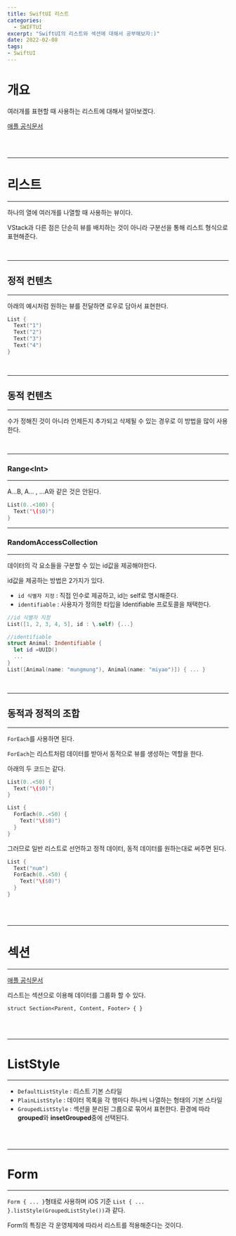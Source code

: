 ```yaml
---
title: SwiftUI 리스트
categories:
  - SWIFTUI 
excerpt: "SwiftUI의 리스트와 섹션에 대해서 공부해보자:)"
date: 2022-02-08
tags:
- SwiftUI
---
```




# 개요

여러개를 표현할 때 사용하는 리스트에 대해서 알아보겠다.


[애플 공식문서](https://developer.apple.com/documentation/swiftui/list)

<br />
<br />

---

# 리스트

---

하나의 열에 여러개를 나열할 때 사용하는 뷰이다.

VStack과 다른 점은 단순히 뷰를 배치하는 것이 아니라 구분선을 통해 리스트 형식으로 표현해준다.



<br />

---

## 정적 컨텐츠

---

아래의 예시처럼 원하는 뷰를 전달하면 로우로 담아서 표현한다.

```swift
List {
  Text("1")
  Text("2")
  Text("3")
  Text("4")
}
```


<br />

---

## 동적 컨텐츠

---

수가 정해진 것이 아니라 언제든지 추가되고 삭제될 수 있는 경우로 이 방법을 많이 사용한다. 

<br />

---

### Range\<Int>

---
  
A...B, A... , ...A와 같은 것은 안된다.

```swift
List(0..<100) {
  Text("\($0)")
}
```

---

### RandomAccessCollection

---
  
데이터의 각 요소들을 구분할 수 있는 id값을 제공해야한다.

id값을 제공하는 방법은 2가지가 있다.

* `id 식별자 지정` : 직접 인수로 제공하고, id는 self로 명시해준다.
* `identifiable` : 사용자가 정의한 타입을 Identifiable 프로토콜을 채택한다.

```swift
//id 식별자 지정
List([1, 2, 3, 4, 5], id : \.self) {...}

//identifiable
struct Animal: Indentifiable {
  let id =UUID()
  ...
}
List([Animal(name: "mungmung"), Animal(name: "miyao")]) { ... }
```

<br />

---

## 동적과 정적의 조합

---

`ForEach`를 사용하면 된다.

`ForEach`는 리스트처럼 데이터를 받아서 동적으로 뷰를 생성하는 역할을 한다.

아래의 두 코드는 같다.

```swift
List(0..<50) {
  Text("\($0)")
}

List {
  ForEach(0..<50) {
    Text("\($0)")
  }
}
```

그러므로 일반 리스트로 선언하고 정적 데이터, 동적 데이터를 원하는대로 써주면 된다.

```swift
List {
  Text("num")
  ForEach(0..<50) {
    Text("\($0)")
  }
}
```

<br />
<br />

---

# 섹션

---


[애플 공식문서](https://developer.apple.com/documentation/swiftui/section)

리스트는 섹션으로 이용해 데이터를 그룹화 할 수 있다.

`struct Section<Parent, Content, Footer> { }`

<br />
<br />

---

# ListStyle

---

* `DefaultListStyle` : 리스트 기본 스타일
* `PlainListStyle` : 데이터 목록을 각 행마다 하나씩 나열하는 형태의 기본 스타일
* `GroupedListStyle` : 섹션을 분리된 그룹으로 묶어서 표현한다. 환경에 따라 **grouped**와 **insetGrouped**중에 선택된다.


<br />
<br />

---

# Form

---

`Form { ... }`형태로 사용하며 iOS 기준 `List { ... }.listStyle(GroupedListStyle())`과 같다.

Form의 특징은 각 운영체제에 따라서 리스트를 적용해준다는 것이다.